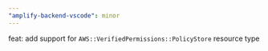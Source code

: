 ```yaml
---
"amplify-backend-vscode": minor
---
```


feat: add support for `AWS::VerifiedPermissions::PolicyStore` resource type
